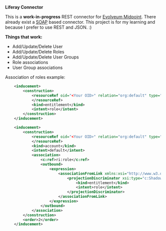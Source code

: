 **Liferay Connector**

This is a **work-in-progress** REST connector for [Evolveum Midpoint](https://wiki.evolveum.com/). There already exist a [SOAP](https://github.com/Evolveum/connector-liferay) based connector. This project is for my learning and because I prefer to use REST and JSON. :)

**Things that work:**

 - Add/Update/Delete User
 - Add/Update/Delete Roles
 - Add/Update/Delete User Groups
 - Role associations
 - User Group associations



Association of roles example:

 ```XML
     <inducement>
         <construction>
             <resourceRef oid="<Your OID>" relation="org:default" type="c:ResourceType">
             </resourceRef>
             <kind>entitlement</kind>
             <intent>role</intent>
         </construction>
     </inducement>

     <inducement>
         <construction>
             <resourceRef oid="<Your OID>" relation="org:default" type="c:ResourceType">
             </resourceRef>
             <kind>account</kind>
             <intent>default</intent>
             <association>
                 <c:ref>ri:role</c:ref>
                 <outbound>
                     <expression>
                         <associationFromLink xmlns:xsi="http://www.w3.org/2001/XMLSchema-instance" xsi:type="c:AssociationFromLinkExpressionEvaluatorType">
                             <projectionDiscriminator xsi:type="c:ShadowDiscriminatorType">
                                 <kind>entitlement</kind>
                                 <intent>role</intent>
                             </projectionDiscriminator>
                         </associationFromLink>
                     </expression>
                 </outbound>
             </association>
         </construction>
         <order>2</order>
     </inducement>
```
